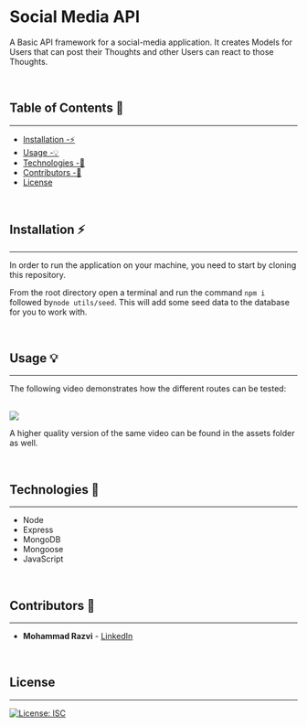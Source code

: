 # Social Media API

A Basic API framework for a social-media application. It creates Models for Users that can post their Thoughts and other Users can react to those Thoughts.

<br>

## Table of Contents 📖
<hr>

* [ Installation -⚡️](#installation)
* [ Usage -💡](#usage)
* [ Technologies -🔧](#technologies)
* [ Contributors -🙌](#contributors)
* [ License ](#license)

<br>

## Installation ⚡️

<hr>

In order to run the application on your machine, you need to start by cloning this repository.

From the root directory open a terminal and run the command `npm i ` followed by`node utils/seed`. This will add some seed data to the database for you to work with.

<br>

## Usage 💡

<hr>

The following video demonstrates how the different routes can be tested:

<br>

<img src="./assets/demo.gif">

A higher quality version of the same video can be found in the assets folder as well.

<br>

## Technologies 🔧
<hr>

* Node
* Express
* MongoDB
* Mongoose
* JavaScript

<br>

## Contributors 🙌
<hr>

* **Mohammad Razvi** - [LinkedIn](https://www.linkedin.com/in/mohammad-razvi/)

<br>

## License
<hr>

[![License: ISC](https://img.shields.io/badge/License-ISC-blue.svg)](https://opensource.org/licenses/ISC)


